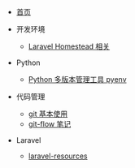 <!-- 目录 -->

- [首页](readme.md)

- 开发环境
    - [Laravel Homestead 相关](homestead.md)
 
- Python
    - [Python 多版本管理工具 pyenv](pyenv-notes.md)
  
- 代码管理
    - [git 基本使用](git-notes.md)
    - [git-flow 笔记](git-flow-notes.md)

- Laravel
    - [laravel-resources](laravel/laravel-resources.md)